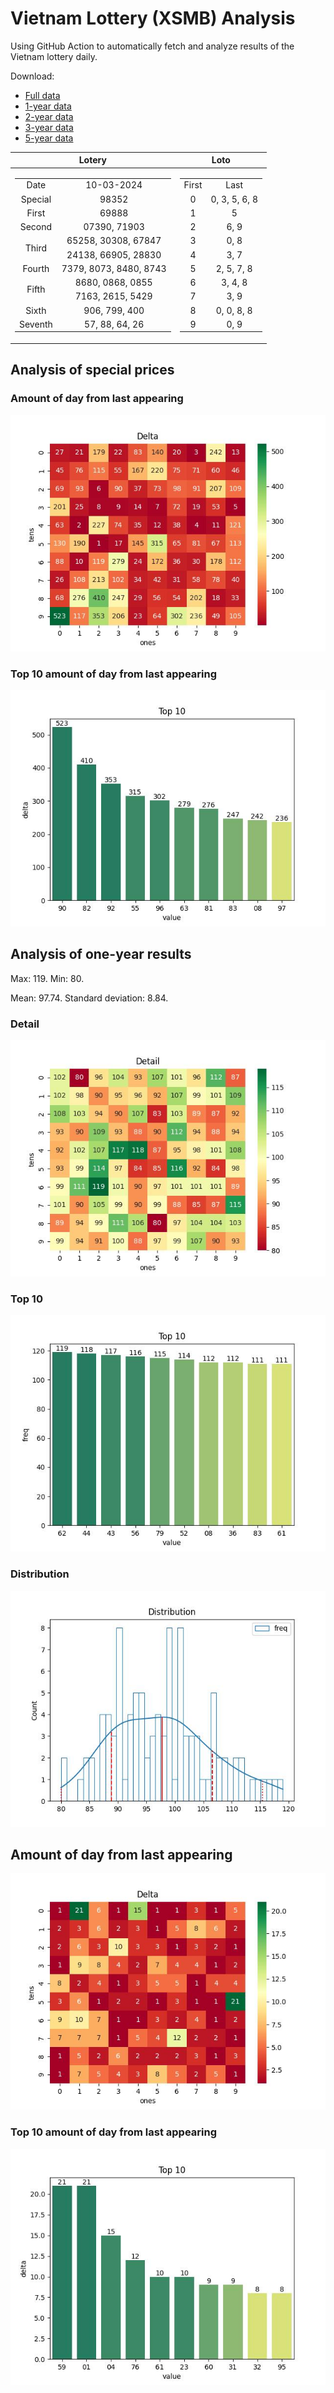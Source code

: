 # Vietnam Lottery (XSMB) Analysis

Using GitHub Action to automatically fetch and analyze results of the Vietnam lottery daily.

Download:

* [Full data](https://raw.githubusercontent.com/khiemdoan/vietnam-lottery-xsmb-analysis/main/results/xsmb.csv)
* [1-year data](https://raw.githubusercontent.com/khiemdoan/vietnam-lottery-xsmb-analysis/main/results/xsmb_1_year.csv)
* [2-year data](https://raw.githubusercontent.com/khiemdoan/vietnam-lottery-xsmb-analysis/main/results/xsmb_2_year.csv)
* [3-year data](https://raw.githubusercontent.com/khiemdoan/vietnam-lottery-xsmb-analysis/main/results/xsmb_3_year.csv)
* [5-year data](https://raw.githubusercontent.com/khiemdoan/vietnam-lottery-xsmb-analysis/main/results/xsmb_5_year.csv)

| Lotery      | Loto |
| :-----------: | :-----------: |
| <table><tr><td>Date</td><td>10-03-2024</td></tr><tr><td>Special</td><td>98352</td></tr><tr><td>First</td><td>69888</td></tr><tr><td>Second</td><td>07390, 71903</td></tr><tr><td rowspan="2">Third</td><td>65258, 30308, 67847</td></tr><tr><td>24138, 66905, 28830</td></tr><tr><td>Fourth</td><td>7379, 8073, 8480, 8743</td></tr><tr><td rowspan="2">Fifth</td><td>8680, 0868, 0855</td></tr><tr><td>7163, 2615, 5429</td></tr><tr><td>Sixth</td><td>906, 799, 400</td></tr><tr><td>Seventh</td><td>57, 88, 64, 26</td></tr></table> | <table><tr><td>First</td><td>Last</td></tr><tr><td>0</td><td>0, 3, 5, 6, 8</td></tr><tr><td>1</td><td>5</td></tr><tr><td>2</td><td>6, 9</td></tr><tr><td>3</td><td>0, 8</td></tr><tr><td>4</td><td>3, 7</td></tr><tr><td>5</td><td>2, 5, 7, 8</td></tr><tr><td>6</td><td>3, 4, 8</td></tr><tr><td>7</td><td>3, 9</td></tr><tr><td>8</td><td>0, 0, 8, 8</td></tr><tr><td>9</td><td>0, 9</td></tr></table> |


<h2>Analysis of special prices</h2>

<h3>Amount of day from last appearing</h3>

![Delta](images/special_delta.jpg)

<h3>Top 10 amount of day from last appearing</h3>

![Delta top 10](images/special_delta_top_10.jpg)

<h2>Analysis of one-year results</h2>

Max: 119. Min: 80.

Mean: 97.74. Standard deviation: 8.84.

<h3>Detail</h3>

![Detail](images/heatmap.jpg)

<h3>Top 10</h3>

![Top 10](images/top-10.jpg)

<h3>Distribution</h3>

![Distribution](images/distribution.jpg)

<h2>Amount of day from last appearing</h2>

![Delta](images/delta.jpg)

<h3>Top 10 amount of day from last appearing</h3>

![Delta top 10](images/delta_top_10.jpg)